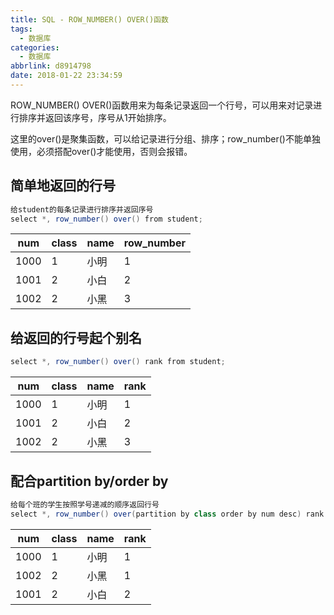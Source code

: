 ```yaml
---
title: SQL - ROW_NUMBER() OVER()函数
tags:
  - 数据库
categories:
  - 数据库
abbrlink: d8914798
date: 2018-01-22 23:34:59
---
```

ROW_NUMBER() OVER()函数用来为每条记录返回一个行号，可以用来对记录进行排序并返回该序号，序号从1开始排序。

这里的over()是聚集函数，可以给记录进行分组、排序；row_number()不能单独使用，必须搭配over()才能使用，否则会报错。<!-- more -->

## 简单地返回的行号
```java
给student的每条记录进行排序并返回序号
select *, row_number() over() from student;
```

|num|class|name|row_number|
|-|-|-|-|
|1000|1|小明|1|
|1001|2|小白|2|
|1002|2|小黑|3|

## 给返回的行号起个别名
```java
select *, row_number() over() rank from student;
```

|num|class|name|rank|
|-|-|-|-|
|1000|1|小明|1|
|1001|2|小白|2|
|1002|2|小黑|3|

## 配合partition by/order by
```java
给每个班的学生按照学号递减的顺序返回行号
select *, row_number() over(partition by class order by num desc) rank from student;
```

|num|class|name|rank|
|-|-|-|-|
|1000|1|小明|1|
|1002|2|小黑|1|
|1001|2|小白|2|